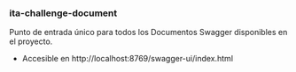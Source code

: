 ### ita-challenge-document

Punto de entrada único para todos los Documentos Swagger disponibles en el proyecto. 
- Accesible en http://localhost:8769/swagger-ui/index.html